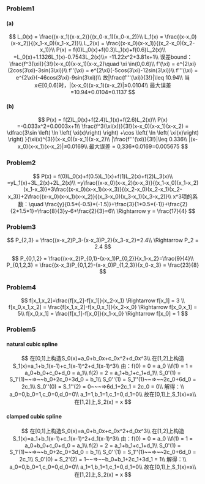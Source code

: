 
### Problem1

#### (a)

$$
L_0(x) = \frac{(x-x_1)(x-x_2)}{(x_0-x_1)(x_0-x_2)}\\
L_1(x) = \frac{(x-x_0)(x-x_2)}{(x_1-x_0)(x_1-x_2)}\\
L_2(x) = \frac{(x-x_0)(x-x_1)}{(x_2-x_0)(x_2-x_1)}\\
P(x) = f(0)L_0(x)+f(0.3)L_1(x)+f(0.6)L_2(x)\\
=L_0(x)+1.1326L_1(x)-0.7543L_2(x)\\= -11.22x^2+3.81x+1\\
误差bound： \frac{f^3(\xi)}{3!}(x-x_0)(x-x_1)(x-x_2)\quad \xi \in(0,0.6)\\
f'(\xi) = e^{2\xi}(2cos(3\xi)-3sin(3\xi))\\
f''(\xi) = e^{2\xi}(-5cos(3\xi)-12sin(3\xi))\\
f'''(\xi) = e^{2\xi}(-46cos(3\xi)-9sin(3\xi))\\
故|\frac{f'''(\xi)}{3!}|\leq 10.94\\
当x∈[0,0.6]时，|(x-x_0)(x-x_1)(x-x_2)|≤0.0104\\
最大误差=10.94*0.0104=0.1137
$$

#### (b)

$$
P(x) = f(2)L_0(x)+f(2.4)L_1(x)+f(2.6)L_2(x)\\
P(x) =-0.033x^2+0.0003x+1\\
\frac{f^3(\xi(x))}{3!}(x-x_0)(x-x_1)(x-x_2) = \dfrac{3\sin \left( \ln \left( \xi(x)\right) \right) +\cos \left( \ln \left( \xi(x)\right) \right) }{\xi(x)^{3}}(x-x_0)(x-x_1)(x-x_2)\\
|\frac{f'''(\xi)}{3!}|\leq 0.336\\
|(x-x_0)(x-x_1)(x-x_2)|≤0.0169\\
最大误差 = 0,336*0.0169=0.005675
$$

### Problem2

$$
P(x) = f(0)L_0(x)+f(0.5)L_1(x)+f(1)L_2(x)+f(2)L_3(x)\\
=yL_1(x)+3L_2(x)+2L_2(x)\\
=y\frac{(x-x_0)(x-x_2)(x-x_3)}{(x_1-x_0)(x_1-x_2)(x_1-x_3)}+3\frac{(x-x_0)(x-x_1)(x-x_3)}{(x_2-x_0)(x_2-x_1)(x_2-x_3)}+2\frac{(x-x_0)(x-x_1)(x-x_2)}{(x_3-x_0)(x_3-x_1)(x_3-x_2)}\\
x^3项的系数：\quad \frac{y}{0.5*(-0.5)*(-1.5)}+\frac{3}{1*0.5*(-1)}+\frac{2}{2*1.5*1}=\frac{8}{3}y-6+\frac{2}{3}=6\\
\Rightarrow y = \frac{17}{4}
$$

### Problem3

$$
P_{2,3} = \frac{(x-x_2)P_3-(x-x_3)P_2}{x_3-x_2}=2.4\\
\Rightarrow P_2 = 2.4
$$

$$
P_{0,1,2} = \frac{(x-x_2)P_{0,1}-(x-x_1)P_{0,2}}{x_1-x_2}=\frac{9}{4}\\
P_{0,1,2,3} = \frac{(x-x_3)P_{0,1,2}-(x-x_0)P_{1,2,3}}{x_0-x_3} = \frac{23}{8}
$$

### Problem4

$$
f[x_1,x_2]=\frac{f[x_2]-f[x_1]}{x_2-x_1} \Rightarrow f[x_1] = 3 \\
f[x_0,x_1,x_2] = \frac{f[x_1,x_2]-f[x_0,x_1]}{x_2-x_0} \Rightarrow f[x_0,x_1] = 5\\
f[x_0,x_1] = \frac{f[x_1]-f[x_0]}{x_1-x_0} \Rightarrow f[x_0] = 1
$$



### Problem5

#### natural cubic spline

$$
在[0,1]上构造S_0(x)=a_0+b_0x+c_0x^2+d_0x^3\\
在[1,2]上构造S_1(x)=a_1+b_1(x-1)+c_1(x-1)^2+d_1(x-1)^3\\
由：f(0) = 0 = a_0
\\f(1) = 1 = a_0+b_0+c_0+d_0 = a_1\\
f(2) = 2 = a_1+b_1+c_1+d_1\\
S_0'(1) = S_1'(1)~~=>~~b_0+2c_0+3d_0 = b_1\\
S_0''(1) = S_1''(1)~~=>~~2c_0+6d_0 = 2c_1\\
S_0''(0) = S_1''(2) = 0~~~=>6d_1+2c_1 = 2c_0 = 0\\
解得：\\
a_0=0,b_0=1,c_0=0,d_0=0\\
a_1=1,b_1=1,c_1=0,d_1=0\\
故在[0,1]上,S_1(x)=x\\
在[1,2]上,S_2(x) = x
$$

#### clamped cubic spline

$$
在[0,1]上构造S_0(x)=a_0+b_0x+c_0x^2+d_0x^3\\
在[1,2]上构造S_1(x)=a_1+b_1(x-1)+c_1(x-1)^2+d_1(x-1)^3\\
由：f(0) = 0 = a_0
\\f(1) = 1 = a_0+b_0+c_0+d_0 = a_1\\
f(2) = 2 = a_1+b_1+c_1+d_1\\
S_0'(1) = S_1'(1)~~=>~~b_0+2c_0+3d_0 = b_1\\
S_0''(1) = S_1''(1)~~=>~~2c_0+6d_0 = 2c_1\\
S_0'(0) = S_2'(2) = 1~~=>~~b_0=b_1+2c_1+3d_1 = 1\\
解得：\\
a_0=0,b_0=1,c_0=0,d_0=0\\
a_1=1,b_1=1,c_1=0,d_1=0\\
故在[0,1]上,S_1(x)=x\\
在[1,2]上,S_2(x) = x
$$

